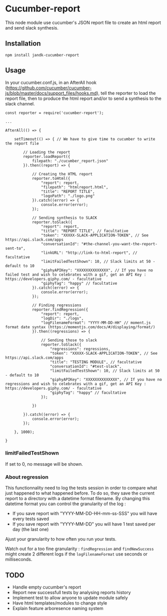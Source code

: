 # Cucumber-report
This node module use cucumber's JSON report file to create an html report and send slack synthesis.

## Installation
```
npm install jandk-cucumber-report
```

## Usage
In your cucumber.conf.js, in an AfterAll hook (https://github.com/cucumber/cucumber-js/blob/master/docs/support_files/hooks.md), tell the reporter to load the report file, then to produce the html report and/or to send a synthesis to the slack channel.

```
const reporter = require('cucumber-report');

...

AfterAll(() => {

	setTimeout(() => { // We have to give time to cucumber to write the report file

		// Loading the report
		reporter.loadReport({
			filepath: "./cucumber_report.json"
		}).then((report) => {

			// Creating the HTML report
			reporter.toHtml({
				"report": report,
				"filepath": "htmlreport.html",
				"title": "REPORT TITLE",
				"logoPath": "./logo.png"
			}).catch((error) => {
				console.error(error);
			});

			// Sending synthesis to SLACK
			reporter.toSlack({
				"report": report,
				"title": "REPORT TITLE", // facultative
				"token": "XXXXX-SLACK-APPLICATION-TOKEN", // See https://api.slack.com/apps
				"conversationId": "#the-channel-you-want-the-report-sent-to",
				"linkURL": "http://link-to-html-report", // facultative
				"limitFailedTestShown": 10, // Slack limits at 50 - default to 10
				"giphyAPIKey": "XXXXXXXXXXXXXX", // If you have no failed test and wish to celebrates with a gif, get an API Key : https://developers.giphy.com/ - facultative
				"giphyTag": "happy" // facultative
			}).catch((error) => {
				console.error(error);
			});

			// Finding regressions
			reporter.findRegression({
				"report": report,
				"logDir": "./logs",
				"logFilenameFormat": "YYYY-MM-DD-HH" // moment.js format date syntax (https://momentjs.com/docs/#/displaying/format/)
			}).then((regressions) => {

				// Sending those to slack
				reporter.toSlack({
					"regressions": regressions,
					"token": "XXXXX-SLACK-APPLICATION-TOKEN", // See https://api.slack.com/apps
					"title": "TESTING MODULE", // facultative
					"conversationId": "#test-slack",
					"limitFailedTestShown": 10, // Slack limits at 50 - default to 10
					"giphyAPIKey": "XXXXXXXXXXXXXX", // If you have no regressions and wish to celebrates with a gif, get an API Key : https://developers.giphy.com/ - facultative
					"giphyTag": "happy" // facultative
				});

			})

		}).catch((error) => {
			console.error(error);
		});

	}, 1000);

}
```

### limitFailedTestShown
If set to 0, no message will be shown.

### About regression
This functionnality need to log the tests session in order to compare what just happened to what happened before.
To do so, they save the current report to a directory with a datetime format filename. By changing this datetime format you can control the granularity of the log :
- If you save report with "YYYY-MM-DD-HH-mm-ss-SSS" you will have every tests saved
- If you save report with "YYYY-MM-DD" you will have 1 test saved per day (the last one)

Ajust your granularity to how often you run your tests.

Watch out for a too fine granularity : ``findRegression`` and ``findNewSuccess`` might create 2 different logs if the ``logFilenameFormat`` use seconds or milliseconds.

## TODO
- Handle empty cucumber's report
- Report new successfull tests by analysing reports history
- Implement test to allow anyone to update module safely
- Have html templates/modules to change style
- Explain feature arboresence naming system